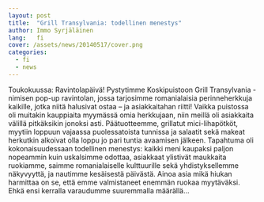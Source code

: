 ```yaml
---
layout: post
title:  "Grill Transylvania: todellinen menestys"
author: Immo Syrjäläinen
lang:   fi
cover: /assets/news/20140517/cover.png
categories:
  - fi
  - news
---
```


Toukokuussa: Ravintolapäivä! Pystytimme Koskipuistoon Grill Transylvania -nimisen pop-up ravintolan, jossa tarjosimme romanialaisia perinneherkkuja kaikille, jotka niitä halusivat ostaa – ja asiakkaitahan riitti! Vaikka puistossa oli muitakin kauppiaita myymässä omia herkkujaan, niin meillä oli asiakkaita välillä pitkäksikin jonoksi asti. Päätuotteemme, grillatut mici-lihapötköt, myytiin loppuun vajaassa puolessatoista tunnissa ja salaatit sekä makeat herkutkin alkoivat olla loppu jo pari tuntia avaamisen jälkeen. Tapahtuma oli kokonaisuudessaan todellinen menestys: kaikki meni kaupaksi paljon nopeammin kuin uskalsimme odottaa, asiakkaat ylistivät maukkaita ruokiamme, saimme romanialaiselle kulttuurille sekä yhdistyksellemme näkyvyyttä, ja nautimme kesäisestä päivästä. Ainoa asia mikä hiukan harmittaa on se, että emme valmistaneet enemmän ruokaa myytäväksi. Ehkä ensi kerralla varaudumme suuremmalla määrällä…

<!-- Katso kuvia [täältä](/fi/gallery/2014/05/17/restaurant-day.html). -->